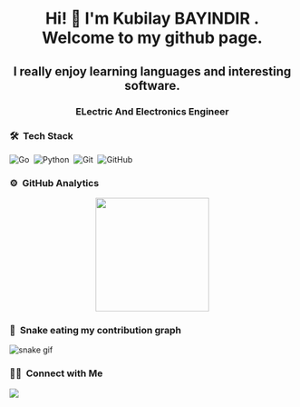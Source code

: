<h1 align="center">Hi! 👋 I'm Kubilay BAYINDIR . Welcome to my github page.</h1>
<h2 align="center"> I really enjoy learning languages and interesting software.</h2>
<h3 align="center">ELectric And Electronics Engineer</h3>

### 🛠 &nbsp;Tech Stack

![Go](https://img.shields.io/badge/-Go-05122A?style=flat&logo=go)&nbsp;
![Python](https://img.shields.io/badge/-Python-05122A?style=flat&logo=python)&nbsp;
![Git](https://img.shields.io/badge/-Git-05122A?style=flat&logo=git)&nbsp;
![GitHub](https://img.shields.io/badge/-GitHub-05122A?style=flat&logo=github)&nbsp;
### ⚙️ &nbsp;GitHub Analytics

<p align="center">
<a href="https://github.com/bayindirkubilay60">
  <img height="200em" src="https://github-readme-stats.vercel.app/api?username=bayindirkubilay60&show_icons=true&theme=algolia&include_all_commits=true&count_private=true"/>
</a>
</p>

### 🐍 &nbsp;Snake eating my contribution graph
![snake gif](https://github.com/akiffeyzioglu/bayindirkubilay60/blob/output/github-contribution-grid-snake.svg)

### 🤝🏻 &nbsp;Connect with Me

<a href="https://www.linkedin.com/in/kubilay-bayindir-b4652ab6"><img src="https://img.shields.io/badge/linkedin-0077B5.svg?style=for-the-badge&logo=linkedin&logoColor=white"/></a>


